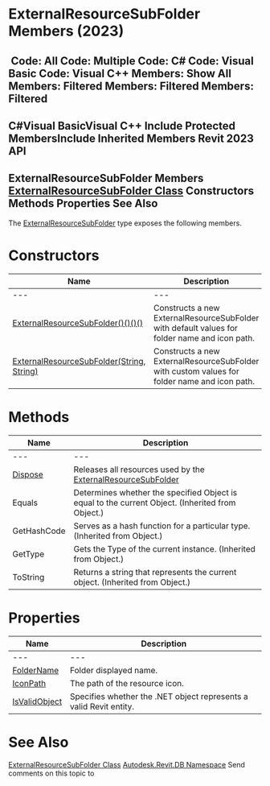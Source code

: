 # ExternalResourceSubFolder Members (2023)

﻿
 Code: All Code: Multiple Code: C# Code: Visual Basic Code: Visual C++  Members: Show All Members: Filtered Members: Filtered Members: Filtered   
---  
C#Visual BasicVisual C++
Include Protected MembersInclude Inherited Members
Revit 2023 API  
---  
ExternalResourceSubFolder Members  
[ExternalResourceSubFolder Class](b9b20e80-9af0-557b-7a3e-a35168c5eab0.md "ExternalResourceSubFolder Class") Constructors Methods Properties See Also  
---  
The [ExternalResourceSubFolder](b9b20e80-9af0-557b-7a3e-a35168c5eab0.md "ExternalResourceSubFolder Class") type exposes the following members.
# Constructors
| Name | Description |
| --- | --- |
| --- | --- | --- |
| [ExternalResourceSubFolder()()()()](98b2130e-ab7c-2c43-97de-d1e125ba6b7e.md "ExternalResourceSubFolder Constructor") | Constructs a new ExternalResourceSubFolder with default values for folder name and icon path. |
| [ExternalResourceSubFolder(String, String)](eda4042b-29ea-82ef-5a41-11456428aff9.md "ExternalResourceSubFolder Constructor \(String, String\)") | Constructs a new ExternalResourceSubFolder with custom values for folder name and icon path. |

# Methods
| Name | Description |
| --- | --- |
| --- | --- | --- |
| [Dispose](3b71f55f-76af-55e2-814b-1dd4553671bb.md "Dispose Method") | Releases all resources used by the [ExternalResourceSubFolder](b9b20e80-9af0-557b-7a3e-a35168c5eab0.md "ExternalResourceSubFolder Class") |
| Equals | Determines whether the specified Object is equal to the current Object. (Inherited from Object.) |
| GetHashCode | Serves as a hash function for a particular type.  (Inherited from Object.) |
| GetType | Gets the Type of the current instance. (Inherited from Object.) |
| ToString | Returns a string that represents the current object. (Inherited from Object.) |

# Properties
| Name | Description |
| --- | --- |
| --- | --- | --- |
| [FolderName](33161a20-79d2-2fbb-4fac-5637c91acc98.md "FolderName Property") | Folder displayed name. |
| [IconPath](2b95fb5f-7b54-ba7e-7589-b7e28dceebce.md "IconPath Property") | The path of the resource icon. |
| [IsValidObject](fb3fb991-a63d-bdd6-0050-815db0986e51.md "IsValidObject Property") | Specifies whether the .NET object represents a valid Revit entity. |

# See Also
[ExternalResourceSubFolder Class](b9b20e80-9af0-557b-7a3e-a35168c5eab0.md "ExternalResourceSubFolder Class")
[Autodesk.Revit.DB Namespace](87546ba7-461b-c646-cbb1-2cb8f5bff8b2.md "Autodesk.Revit.DB Namespace")
Send comments on this topic to 